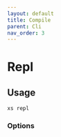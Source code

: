 ```yaml
---
layout: default
title: Compile
parent: Cli
nav_order: 3
---
```


# Repl



## Usage

```
xs repl
```

### Options

